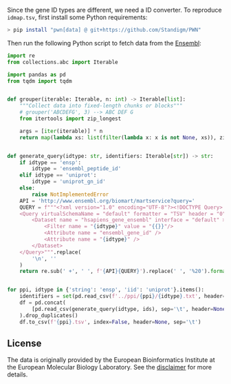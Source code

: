 Since the gene ID types are different, we need a ID converter.
To reproduce `idmap.tsv`, first install some Python requirements:

```bash
> pip install "pwn[data] @ git+https://github.com/Standigm/PWN"
```

Then run the following Python script to fetch data from the [Ensembl](https://www.ensembl.org/index.html):

```python
import re
from collections.abc import Iterable

import pandas as pd
from tqdm import tqdm


def grouper(iterable: Iterable, n: int) -> Iterable[list]:
    """Collect data into fixed-length chunks or blocks"""
    # grouper('ABCDEFG', 3) --> ABC DEF G
    from itertools import zip_longest

    args = [iter(iterable)] * n
    return map(lambda xs: list(filter(lambda x: x is not None, xs)), zip_longest(*args))


def generate_query(idtype: str, identifiers: Iterable[str]) -> str:
    if idtype == 'ensp':
        idtype = 'ensembl_peptide_id'
    elif idtype == 'uniprot':
        idtype = 'uniprot_gn_id'
    else:
        raise NotImplementedError
    API = 'http://www.ensembl.org/biomart/martservice?query='
    QUERY = f"""<?xml version="1.0" encoding="UTF-8"?><!DOCTYPE Query>
    <Query virtualSchemaName = "default" formatter = "TSV" header = "0" uniqueRows = "0" count = "" datasetConfigVersion = "0.6">
        <Dataset name = "hsapiens_gene_ensembl" interface = "default" >
            <Filter name = "{idtype}" value = "{{}}"/>
            <Attribute name = "ensembl_gene_id" />
            <Attribute name = "{idtype}" />
        </Dataset>
    </Query>""".replace(
        '\n', ''
    )
    return re.sub(' +', ' ', f'{API}{QUERY}').replace(' ', '%20').format(','.join(identifiers))


for ppi, idtype in {'string': 'ensp', 'iid': 'uniprot'}.items():
    identifiers = set(pd.read_csv(f'../ppi/{ppi}/{idtype}.txt', header=None)[0])
    df = pd.concat(
        [pd.read_csv(generate_query(idtype, ids), sep='\t', header=None) for ids in tqdm(list(grouper(identifiers, 256)))]
    ).drop_duplicates()
    df.to_csv(f'{ppi}.tsv', index=False, header=None, sep='\t')
```

## License

The data is originally provided by the European Bioinformatics Institute at the European Molecular Biology Laboratory.
See the [disclaimer](https://www.ensembl.org/info/about/legal/disclaimer.html) for more details.
